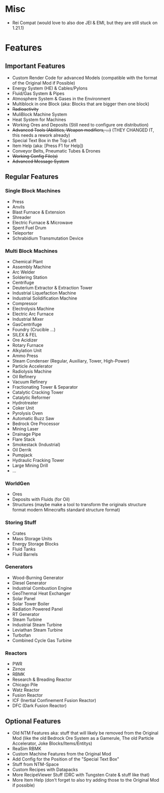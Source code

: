 # Misc
- Rei Compat (would love to also doe JEI & EMI, but they are still stuck on 1.21.1)

# Features
## Important Features
- Custom Render Code for advanced Models (compatible with the format of the Original Mod if Possible)
- Energy System (HE) & Cables/Pylons
- Fluid/Gas System & Pipes
- Atmosphere System & Gases in the Environment
- Multiblock in one Block (aka: Blocks that are bigger then one block)
- ~~Radioactivity~~
- MuliBlock Machine System
- Heat System for Machines
- Working Ores and Deposits (Still need to configure ore distribution)
- ~~Advanced Tools (Abilities, Weapon modifiers, ...)~~ (THEY CHANGED IT, this needs a rework already)
- Special Text Box in the Top Left
- Item Help (aka: [Press F1 for Help])
- Conveyor Belts, Pneumatic Tubes & Drones
- ~~Working Config File(s)~~
- ~~Advanced Message System~~

## Regular Features
### Single Block Machines
- Press
- Anvils
- Blast Furnace & Extension
- Shreader
- Electric Furnace & Microwave
- Spent Fuel Drum
- Teleporter
- Schrabidium Transmutation Device

### Multi Block Machines
- Chemical Plant
- Assembly Machine
- Arc Welder
- Soldering Station
- Centrifuge
- Deuterium Extractor & Extraction Tower
- Industrial Liquefaction Machine
- Industrial Solidification Machine
- Compressor
- Electrolysis Machine
- Electric Arc Furnace
- Industrial Mixer
- GasCentrifuge
- Foundry (Crucible ...)
- SILEX & FEL
- Ore Acidizer
- Rotary Furnace
- Alkylation Unit
- Ammo Press
- Steam Condenser (Regular, Auxiliary, Tower, High-Power)
- Particle Accelerator
- Radiolysis Machine
- Oil Refinery
- Vacuum Refinery
- Fractionating Tower & Separator
- Catalytic Cracking Tower
- Catalytic Reformer
- Hydrotreater
- Coker Unit
- Pyrolysis Oven
- Automatic Buzz Saw
- Bedrock Ore Processor
- Mining Laser
- Drainage Pipe
- Flare Stack
- Smokestack (Industrial)
- Oil Derrik
- Pumpjack
- Hydraulic Fracking Tower
- Large Mining Drill
- ...

### WorldGen
- Ores
- Deposits with Fluids (for Oil)
- Structures (maybe make a tool to transform the originals structure format modern Minecrafts standard structure format)

### Storing Stuff
- Crates
- Mass Storage Units
- Energy Storage Blocks
- Fluid Tanks
- Fluid Barrels

### Generators
- Wood-Burning Generator
- Diesel Generator
- Industrial Combustion Engine
- GeoThermal Heat Exchanger
- Solar Panel
- Solar Tower Boiler
- Radiation Powered Panel
- RT Generator
- Steam Turbine
- Industrial Steam Turbine
- Leviathan Steam Turbine
- Turbofan
- Combined Cycle Gas Turbine

### Reactors
- PWR
- Zirnox
- RBMK
- Research & Breading Reactor
- Chicago Pile
- Watz Reactor
- Fusion Reactor
- ICF (Inertial Confinement Fusion Reactor)
- DFC (Dark Fusion Reactor)

## Optional Features
- Old NTM Features aka: stuff that will likely be removed from the Original Mod (like the old Bedrock Ore System as a Gamerule, The old Particle Accelerator, Joke Blocks/Items/Entitys)
- ReaSim RBMK
- Custom Machine Features from the Original Mod
- Add Config for the Position of the "Special Text Box"
- Stuff from NTM-Space
- Custom Recipes with Datapacks
- More RecipeViewer Stuff (DRC with Tungsten Crate & stuff like that)
- More Item Help (don't forget to also try adding those to the Original Mod if possible)
